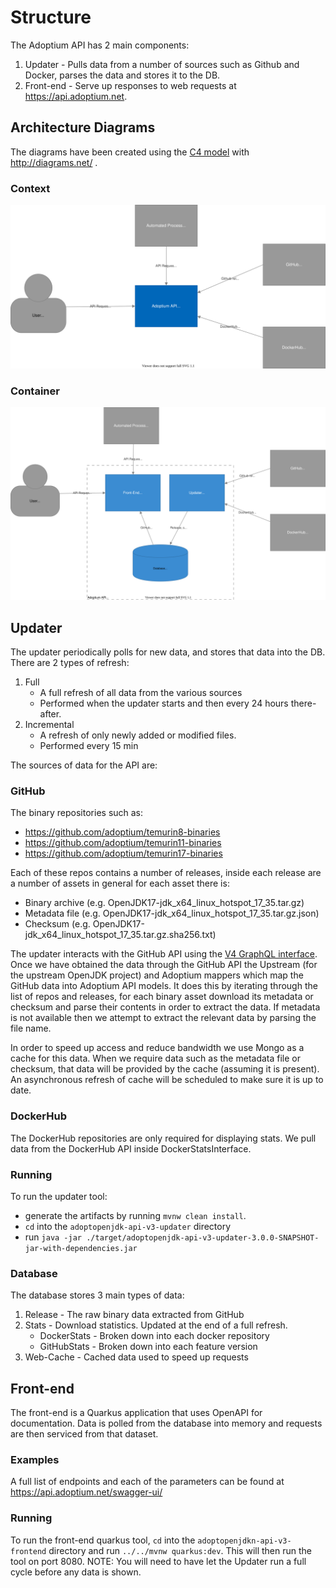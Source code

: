 # Structure

The Adoptium API has 2 main components:

1. Updater - Pulls data from a number of sources such as Github and Docker, parses the data and stores it to the DB.
1. Front-end -  Serve up responses to web requests at <https://api.adoptium.net>.

## Architecture Diagrams

The diagrams have been created using the [C4 model](https://c4model.com/) with <http://diagrams.net/> .

### Context

![context](adoptium-api-architecture-context.svg)

### Container

![container](adoptium-api-architecture-container.svg)

## Updater

The updater periodically polls for new data, and stores that data into the DB. There are 2 types of refresh:
1. Full
    - A full refresh of all data from the various sources
    - Performed when the updater starts and then every 24 hours there-after. 
1. Incremental
    - A refresh of only newly added or modified files.
    - Performed every 15 min
 
The sources of data for the API are:

### GitHub
The binary repositories such as:
- https://github.com/adoptium/temurin8-binaries
- https://github.com/adoptium/temurin11-binaries
- https://github.com/adoptium/temurin17-binaries

Each of these repos contains a number of releases, inside each release are a number of assets in general for each asset there is:
- Binary archive (e.g. OpenJDK17-jdk_x64_linux_hotspot_17_35.tar.gz)
- Metadata file (e.g. OpenJDK17-jdk_x64_linux_hotspot_17_35.tar.gz.json)
- Checksum (e.g. OpenJDK17-jdk_x64_linux_hotspot_17_35.tar.gz.sha256.txt)

The updater interacts with the GitHub API using the [V4 GraphQL interface](https://developer.github.com/v4/guides/intro-to-graphql/).
Once we have obtained the data through the GitHub API the Upstream (for the upstream OpenJDK project) and Adoptium mappers which map the
GitHub data into Adoptium API models.
It does this by iterating through the list of repos and releases, for each binary asset download its metadata or checksum and parse their contents in order to extract the data.
If metadata is not available then we attempt to extract the relevant data by parsing the file name.

In order to speed up access and reduce bandwidth we use Mongo as a cache for this data.
When we require data such as the metadata file or checksum, that data will be provided by the cache (assuming it is present).
An asynchronous refresh of cache will be scheduled to make sure it is up to date.

### DockerHub
The DockerHub repositories are only required for displaying stats.
We pull data from the DockerHub API inside DockerStatsInterface.

### Running
To run the updater tool:
 - generate the artifacts by running `mvnw clean install`. 
 - `cd` into the `adoptopenjdk-api-v3-updater` directory
 - run `java -jar ./target/adoptopenjdk-api-v3-updater-3.0.0-SNAPSHOT-jar-with-dependencies.jar`

### Database
The database stores 3 main types of data:
1. Release - The raw binary data extracted from GitHub
1. Stats - Download statistics. Updated at the end of a full refresh.
    - DockerStats - Broken down into each docker repository
    - GitHubStats - Broken down into each feature version
1. Web-Cache - Cached data used to speed up requests

## Front-end

The front-end is a Quarkus application that uses OpenAPI for documentation.
Data is polled from the database into memory and requests are then serviced from that dataset.

### Examples

A full list of endpoints and each of the parameters can be found at <https://api.adoptium.net/swagger-ui/>

### Running
To run the front-end quarkus tool, `cd` into the `adoptopenjdkn-api-v3-frontend` directory and run `../../mvnw quarkus:dev`. This will then run the tool on port 8080.
NOTE: You will need to have let the Updater run a full cycle before any data is shown.
